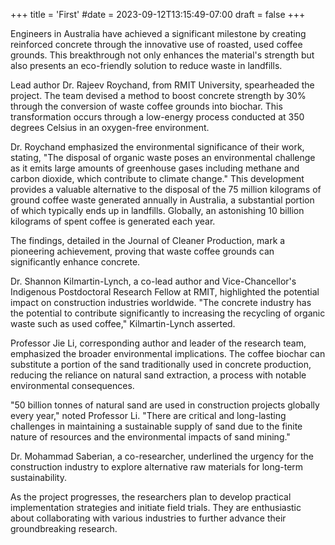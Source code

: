 +++
title = 'First'
#date = 2023-09-12T13:15:49-07:00
draft = false
+++

Engineers in Australia have achieved a significant milestone by creating reinforced concrete through the innovative use of roasted, used coffee grounds. This breakthrough not only enhances the material's strength but also presents an eco-friendly solution to reduce waste in landfills.

Lead author Dr. Rajeev Roychand, from RMIT University, spearheaded the project. The team devised a method to boost concrete strength by 30% through the conversion of waste coffee grounds into biochar. This transformation occurs through a low-energy process conducted at 350 degrees Celsius in an oxygen-free environment.

Dr. Roychand emphasized the environmental significance of their work, stating, "The disposal of organic waste poses an environmental challenge as it emits large amounts of greenhouse gases including methane and carbon dioxide, which contribute to climate change." This development provides a valuable alternative to the disposal of the 75 million kilograms of ground coffee waste generated annually in Australia, a substantial portion of which typically ends up in landfills. Globally, an astonishing 10 billion kilograms of spent coffee is generated each year.

The findings, detailed in the Journal of Cleaner Production, mark a pioneering achievement, proving that waste coffee grounds can significantly enhance concrete.

Dr. Shannon Kilmartin-Lynch, a co-lead author and Vice-Chancellor's Indigenous Postdoctoral Research Fellow at RMIT, highlighted the potential impact on construction industries worldwide. "The concrete industry has the potential to contribute significantly to increasing the recycling of organic waste such as used coffee," Kilmartin-Lynch asserted.

Professor Jie Li, corresponding author and leader of the research team, emphasized the broader environmental implications. The coffee biochar can substitute a portion of the sand traditionally used in concrete production, reducing the reliance on natural sand extraction, a process with notable environmental consequences.

"50 billion tonnes of natural sand are used in construction projects globally every year," noted Professor Li. "There are critical and long-lasting challenges in maintaining a sustainable supply of sand due to the finite nature of resources and the environmental impacts of sand mining."

Dr. Mohammad Saberian, a co-researcher, underlined the urgency for the construction industry to explore alternative raw materials for long-term sustainability.

As the project progresses, the researchers plan to develop practical implementation strategies and initiate field trials. They are enthusiastic about collaborating with various industries to further advance their groundbreaking research.